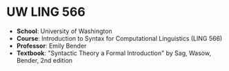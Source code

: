 # UW LING 566

- **School**: University of Washington
- **Course**: Introduction to Syntax for Computational Linguistics (LING 566)
- **Professor**: Emily Bender
- **Textbook**: "Syntactic Theory a Formal Introduction" by Sag, Wasow, Bender, 2nd edition
